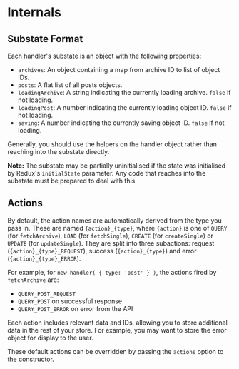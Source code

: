 # Internals

## Substate Format

Each handler's substate is an object with the following properties:

* `archives`: An object containing a map from archive ID to list of object IDs.
* `posts`: A flat list of all posts objects.
* `loadingArchive`: A string indicating the currently loading archive. `false` if not loading.
* `loadingPost`: A number indicating the currently loading object ID. `false` if not loading.
* `saving`: A number indicating the currently saving object ID. `false` if not loading.

Generally, you should use the helpers on the handler object rather than reaching into the substate directly.

**Note:** The substate may be partially uninitialised if the state was initialised by Redux's `initialState` parameter. Any code that reaches into the substate must be prepared to deal with this.

## Actions

By default, the action names are automatically derived from the type you pass in. These are named `{action}_{type}`, where `{action}` is one of `QUERY` (for `fetchArchive`), `LOAD` (for `fetchSingle`), `CREATE` (for `createSingle`) or `UPDATE` (for `updateSingle`). They are split into three subactions: request (`{action}_{type}_REQUEST`), success (`{action}_{type}`) and error (`{action}_{type}_ERROR`).

For example, for `new handler( { type: 'post' } )`, the actions fired by `fetchArchive` are:

* `QUERY_POST_REQUEST`
* `QUERY_POST` on successful response
* `QUERY_POST_ERROR` on error from the API

Each action includes relevant data and IDs, allowing you to store additional data in the rest of your store. For example, you may want to store the error object for display to the user.

These default actions can be overridden by passing the `actions` option to the constructor.
